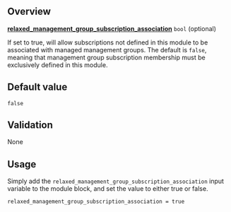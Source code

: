 <!-- markdownlint-disable first-line-h1 -->
## Overview

[**relaxed_management_group_subscription_association**](#overview) `bool` (optional)

If set to true, will allow subscriptions not defined in this module to be associated with managed management groups.
The default is `false`, meaning that management group subscription membership must be exclusively defined in this module.

## Default value

`false`

## Validation

None

## Usage

Simply add the `relaxed_management_group_subscription_association` input variable to the module block, and set the value to either true or false.

```hcl
relaxed_management_group_subscription_association = true
```

[//]: # "************************"
[//]: # "INSERT LINK LABELS BELOW"
[//]: # "************************"

[this_page]: # "Link for the current page."
